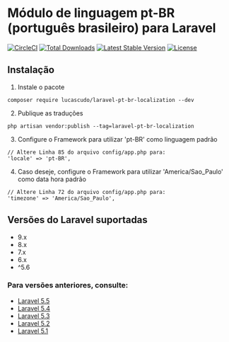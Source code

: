 # Módulo de linguagem pt-BR (português brasileiro) para Laravel

[![CircleCI](https://circleci.com/gh/lucascudo/laravel-pt-BR-localization.svg?style=svg)](https://circleci.com/gh/lucascudo/laravel-pt-BR-localization) [![Total Downloads](https://poser.pugx.org/lucascudo/laravel-pt-br-localization/downloads)](https://packagist.org/packages/lucascudo/laravel-pt-br-localization) [![Latest Stable Version](https://poser.pugx.org/lucascudo/laravel-pt-br-localization/v/stable)](https://packagist.org/packages/lucascudo/laravel-pt-br-localization) [![License](https://poser.pugx.org/lucascudo/laravel-pt-br-localization/license)](https://packagist.org/packages/lucascudo/laravel-pt-br-localization)

## Instalação

1.  Instale o pacote

```shell
composer require lucascudo/laravel-pt-br-localization --dev
```

2.  Publique as traduções

```shell
php artisan vendor:publish --tag=laravel-pt-br-localization
```

3.  Configure o Framework para utilizar 'pt-BR' como linguagem padrão

```
// Altere Linha 85 do arquivo config/app.php para:
'locale' => 'pt-BR',
```

4. Caso deseje, configure o Framework para utilizar 'America/Sao_Paulo' como data hora padrão

```
// Altere Linha 72 do arquivo config/app.php para:
'timezone' => 'America/Sao_Paulo',
```

## Versões do Laravel suportadas

-   9.x
-   8.x
-   7.x
-   6.x
-   ^5.6

### Para versões anteriores, consulte:

-   [Laravel 5.5](https://github.com/enniosousa/laravel-5.5-pt-BR-localization)
-   [Laravel 5.4](https://github.com/Leomhl/laravel-5.4-pt-br-localization)
-   [Laravel 5.3](https://github.com/leandroluk/laravel-5.3-pt-br-localization)
-   [Laravel 5.2](https://github.com/felipeporto/laravel-5.2-pt-br-localization)
-   [Laravel 5.1](https://github.com/bmonteirog/laravel-5.1-pt-br-localization)
